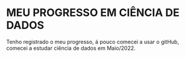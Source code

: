 # MEU PROGRESSO EM CIÊNCIA DE DADOS
Tenho registrado o meu progresso, á  pouco comecei a usar o gitHub, comecei a estudar ciência de dados em Maio/2022.
